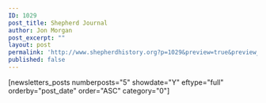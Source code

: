 ```yaml
---
ID: 1029
post_title: Shepherd Journal
author: Jon Morgan
post_excerpt: ""
layout: post
permalink: 'http://www.shepherdhistory.org?p=1029&preview=true&preview_id=1029'
published: false
---
```

[newsletters_posts numberposts="5" showdate="Y" eftype="full" orderby="post_date" order="ASC" category="0"]